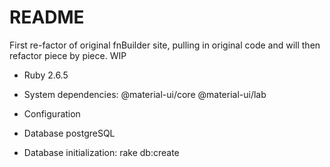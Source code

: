 # README

First re-factor of original fnBuilder site, pulling in original code and will then refactor piece by piece.
WIP

- Ruby 2.6.5

- System dependencies:
  @material-ui/core
  @material-ui/lab

- Configuration

- Database postgreSQL

- Database initialization:
  rake db:create
